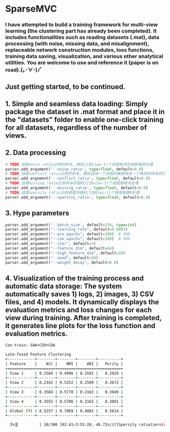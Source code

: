 # SparseMVC

### I have attempted to build a training framework for multi-view learning (the clustering part has already been completed). It includes functionalities such as reading datasets (.mat), data processing (with noise, missing data, and misalignment), replaceable network construction modules, loss functions, training data saving, visualization, and various other analytical utilities. You are welcome to use and reference it (paper is on road).(｡･∀･)ﾉﾞ
## Just getting started, to be continued.

## 1. Simple and seamless data loading: Simply package the dataset in .mat format and place it in the "datasets" folder to enable one-click training for all datasets, regardless of the number of views.

## 2. Data processing

```python
# TODO 选取noise ratio比例的样本，随机(1到view-1)个视图做添加高斯噪声处理
parser.add_argument('--noise_ratio', type=float, default=0.0)
# TODO 选取conflict ratio比例的样本，随机选择一个视图的数据用另一个类别的样本的同视图数据替换
parser.add_argument('--conflict_ratio', type=float, default=0.0)
# TODO 选取missing ratio比例样本的随机(1到view-1)个视图做缺失处理
parser.add_argument('--missing_ratio', type=float, default=0.0)
# TODO 选取sparsity ratio比例维度的随机(1到dims-1)个维度做置0处理
parser.add_argument('--sparsity_ratio', type=float, default=0.0)
```

## 3. Hype parameters

```python
parser.add_argument('--batch_size', default=256, type=int)
parser.add_argument("--learning_rate", default=0.0003)
parser.add_argument("--pre_epochs", default=300)  # 300
parser.add_argument("--con_epochs", default=300)  # 300
parser.add_argument("--iter", default=1)
parser.add_argument("--feature_dim", default=64)
parser.add_argument("--high_feature_dim", default=20)
parser.add_argument("--seed", default=50)
parser.add_argument("--weight_decay", default=0.0)
```

## 4. Visualization of the training process and automatic data storage: The system automatically saves 1) logs, 2) images, 3) CSV files, and 4) models. It dynamically displays the evaluation metrics and loss changes for each view during training. After training is completed, it generates line plots for the loss function and evaluation metrics.

```bash
Con-train: SAA+CSR+CDA

Late-fused Feature Clustering
+------------+--------+--------+--------+----------+
| Feature    |    ACC |    NMI |    ARI |   Purity |
+============+========+========+========+==========+
| View 1     | 0.2584 | 0.4996 | 0.1591 |   0.2929 |
+------------+--------+--------+--------+----------+
| View 2     | 0.2342 | 0.5252 | 0.1509 |   0.2672 |
+------------+--------+--------+--------+----------+
| View 3     | 0.3584 | 0.5778 | 0.2163 |   0.3949 |
+------------+--------+--------+--------+----------+
| View 4     | 0.3555 | 0.5786 | 0.2162 |   0.3891 |
+------------+--------+--------+--------+----------+
| Global (Y) | 0.5257 | 0.7069 | 0.4001 |   0.5614 |
+------------+--------+--------+--------+----------+

  3%|▎         | 10/300 [02:41<3:55:28, 48.72s/it]Sparsity ratio(zero(missing)_value(dims)_proportion mean)[view]:[0.0001, 0.0001, 0.3415, 0.6383]
```

